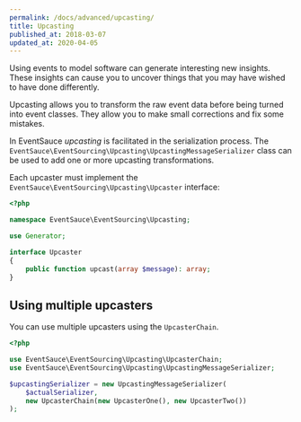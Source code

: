 ```yaml
---
permalink: /docs/advanced/upcasting/
title: Upcasting
published_at: 2018-03-07
updated_at: 2020-04-05
---
```


Using events to model software can generate interesting
new insights. These insights can cause you to uncover
things that you may have wished to have done differently.

Upcasting allows you to transform the raw event data before
being turned into event classes. They allow you to make
small corrections and fix some mistakes.

In EventSauce _upcasting_ is facilitated in the serialization
process. The `EventSauce\EventSourcing\Upcasting\UpcastingMessageSerializer`
class can be used to add one or more upcasting transformations.

Each upcaster must implement the `EventSauce\EventSourcing\Upcasting\Upcaster`
interface:

```php
<?php

namespace EventSauce\EventSourcing\Upcasting;

use Generator;

interface Upcaster
{
    public function upcast(array $message): array;
}
```

## Using multiple upcasters

You can use multiple upcasters using the `UpcasterChain`.

```php
<?php

use EventSauce\EventSourcing\Upcasting\UpcasterChain;
use EventSauce\EventSourcing\Upcasting\UpcastingMessageSerializer;

$upcastingSerializer = new UpcastingMessageSerializer(
    $actualSerializer,
    new UpcasterChain(new UpcasterOne(), new UpcasterTwo())
);
```

